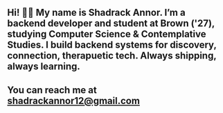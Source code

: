 ## Hi! 👋🏾 My name is Shadrack Annor. I’m a backend developer and student at Brown ('27), studying Computer Science & Contemplative Studies. I build backend systems for discovery, connection, therapuetic tech. Always shipping, always learning. 

## You can reach me at shadrackannor12@gmail.com

<!--
**sh6drack/sh6drack** is a ✨ _special_ ✨ repository because its `README.md` (this file) appears on your GitHub profile.


- 🔭 I’m currently working on ...
- 🌱 I’m currently learning ...
- 👯 I’m looking to collaborate on ...
- 🤔 I’m looking for help with ...
- 💬 Ask me about ...
- 📫 How to reach me: ...
- 😄 Pronouns: ...
- ⚡ Fun fact: ...
-->
